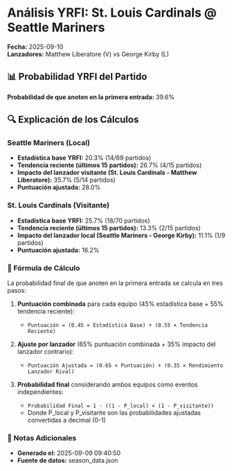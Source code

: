 # Análisis YRFI: St. Louis Cardinals @ Seattle Mariners

**Fecha:** 2025-09-10  
**Lanzadores:** Matthew Liberatore (V) vs George Kirby (L)

## 📊 Probabilidad YRFI del Partido

**Probabilidad de que anoten en la primera entrada:** 39.6%

## 🔍 Explicación de los Cálculos

### Seattle Mariners (Local)
- **Estadística base YRFI:** 20.3% (14/69 partidos)
- **Tendencia reciente (últimos 15 partidos):** 26.7% (4/15 partidos)
- **Impacto del lanzador visitante (St. Louis Cardinals - Matthew Liberatore):** 35.7% (5/14 partidos)
- **Puntuación ajustada:** 28.0%

### St. Louis Cardinals (Visitante)
- **Estadística base YRFI:** 25.7% (18/70 partidos)
- **Tendencia reciente (últimos 15 partidos):** 13.3% (2/15 partidos)
- **Impacto del lanzador local (Seattle Mariners - George Kirby):** 11.1% (1/9 partidos)
- **Puntuación ajustada:** 16.2%

### 📝 Fórmula de Cálculo

La probabilidad final de que anoten en la primera entrada se calcula en tres pasos:

1. **Puntuación combinada** para cada equipo (45% estadística base + 55% tendencia reciente):
   - `Puntuación = (0.45 × Estadística Base) + (0.55 × Tendencia Reciente)`

2. **Ajuste por lanzador** (65% puntuación combinada + 35% impacto del lanzador contrario):
   - `Puntuación Ajustada = (0.65 × Puntuación) + (0.35 × Rendimiento Lanzador Rival)`

3. **Probabilidad final** considerando ambos equipos como eventos independientes:
   - `Probabilidad Final = 1 - ((1 - P_local) × (1 - P_visitante))`
   - Donde P_local y P_visitante son las probabilidades ajustadas convertidas a decimal (0-1)

### 📌 Notas Adicionales

- **Generado el:** 2025-09-09 09:40:50
- **Fuente de datos:** season_data.json
